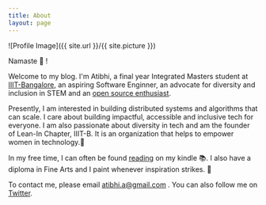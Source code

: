 ```yaml
---
title: About
layout: page
---
```

![Profile Image]({{ site.url }}/{{ site.picture }})

Namaste 🙏 ! 

Welcome to my blog. I'm Atibhi, a final year Integrated Masters student at [IIIT-Bangalore](https://www.iiitb.ac.in/), an aspiring Software Enginner, an advocate for diversity and inclusion in STEM and an [open source enthusiast](https://www.redhat.com/en/about/women-in-open-source).

Presently, I am interested in building distributed systems and algorithms that can scale. I care about building impactful, accessible and inclusive tech for everyone. I am also passionate about diversity in tech and am the founder of Lean-In Chapter, IIIT-B. It is an organization that helps to empower women in technology.💜

In my free time, I can often be found [reading](https://www.goodreads.com/user/show/74108752-atibhi-agrawal) on my kindle 📚. I also have a diploma in Fine Arts and I paint whenever inspiration strikes. 🎨

To contact me, please email atibhi.a@gmail.com . You can also follow me on [Twitter](https://twitter.com/atibhi_a).